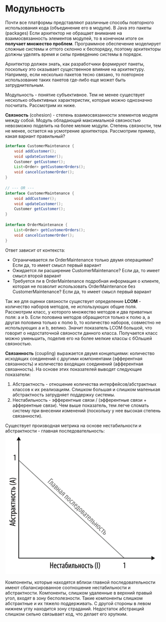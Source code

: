 # Модульность
Почти все платформы представляют различные способы повторного использования кода (объединение его в модули). В Java
это пакеты (packages) Если архитектор не обращает внимание на взаимосвязанность элементов модулей, то в конечном итоге 
он **получает множество проблем**. Программное обеспечение моделирует сложные системы и оттого склонно к беспорядку, 
поэтому архитекторы должны уделять время и силы приведению системы в порядок.

Архитектор должен знать, как разработчики формируют пакеты, поскольку это оказывает существенное влияние на архитектуру.
Например, если несколько пакетов тесно связано, то повторное использование таких пакетов где-либо еще может быть
затруднительным.

Модульность - понятие субъективное. Тем не менее существует несколько объективных характеристик, которые можно 
однозначно посчитать. Рассмотрим их ниже.

**Связность** (cohesion) - степень взаимосвязанности элементов модуля между собой. Модуль обладающий максимальной 
связностью невозможно поделить на более мелкие модули. Степень связности, тем не менее, остается на усмотрение 
архитектора. Рассмотрим пример, какая вариант правильный?

```java
interface CustomerMaintenance {
    void addCustomer();
    void updateCustomer();
    Customer getCustomer();
    List<Order> getCustomerOrders();
    void cancelCustomerOrder();
}

// --- OR ---
interface CustomerMaintenance {
    void addCustomer();
    void updateCustomer();
    Customer getCustomer();
}

interface OrderMaintenance {
    List<Order> getCustomerOrders();
    void cancelCustomerOrder();
}
```

Ответ зависит от контекста:
- Ограничивается ли OrderMaintenance только двумя операциями? Если да, то имеет смысл первый вариант
- Ожидается ли расширение CustomerMaintenance? Если да, то имеет смысл второй вариант
- Требуется ли в OrderMaintenance подробная информация о клиенте, которая не позволит использовать OrderMaintenance без
CustomerMaintenance? Если да, то имеет смысл первый вариант

Так же для оценки связности существует определение **LCOM** - количество наборов методов, не использующих общие поля. 
Рассмотрим класс, у которого множество методов и два приватных поля: a и b. Если половина методов обращаются только к 
полю a, а другая половина только к полю b, то количество наборов, совместно не использующих a и b, велико. Значит 
показатель LCOM большой, что говорит о недостаточной связности данного класса. Получается класс можно уменьшить, поделив
его на более мелкие классы с бОльшей связностью. 

**Связанность** (coupling) выражается двумя концепциями: количество исходящих соединений с другими компонентами 
(эфферентная связанность) и количество входящих соединений (афферентная связанность). На основе этих показателей выводят
следующие показатели:
1) Абстрактность - отношение количества интерфейсов/абстрактных классов к их реализациям. Слишком большая и слишком 
маленькая абстрактность затрудняет поддержку системы.
2) Нестабильность - эфферентные связи / (эфферентные связи + афферентные связи). Чем выше показатель, тем легче сломать
систему при внесении изменений (поскольку у нее высокая степень связанности). 

Существует производная метрика на основе нестабильности и абстрактности - главная последовательность:
![img.png](../../../img/architecture/main_sequence.png)

Компоненты, которые находятся вблизи главной последовательности имеют сбалансированное соотношение нестабильности и 
абстрактности. Компоненты, слишком удаленные в верхний правый угол, входят в зону бесполезности. Такие компоненты 
слишком абстрактные и их тяжело поддерживать. С другой стороны в левом нижнем углу находится зону страданий. Недостаток 
абстракций слишком сильно связывает код, что делает его хрупким. 